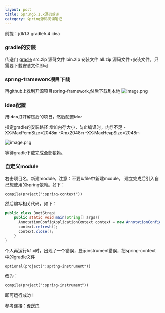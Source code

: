 ```yaml
---
layout: post
title: Spring5.1.x源码编译
category: Spring源码阅读笔记
---
```


前提：jdk1.8 gradle5.4 idea

### gradle的安装
传送门 [gradle](https://services.gradle.org/distributions/)
src.zip 源码文件 bin.zip 安装文件 all.zip 源码文件+安装文件，只需要下载安装文件即可

### spring-framework项目下载
再github上找到开源项目spring-framework,然后下载到本地
![image.png](/image/github.png)

### idea配置
用idea打开解压后的项目，然后配置idea

指定gradle的安装路径
增加内存大小，防止编译时，内存不足
-XX:MaxPermSize=2048m -Xmx2048m -XX:MaxHeapSize=2048m

![image.png](/image/idea.png)

等待gradle下载完成全部依赖。

### 自定义module
右击项目名，新建module。注意：不要从file中新建module。
建立完成后引入自己想使用的spring依赖。如下：
```
compile(project(":spring-context"))
```
然后编写相关代码，如下：
```java
public class BootStrap{
    public static void main(String[] args){
      AnnotationConfigApplicationContext context = new AnnotationConfigApplicationContext();
      context.refresh();
      context.close();
    }
}
```

个人再运行5.1.x时，出现了一个错误，显示instrument错误，把spring-context中的gradle文件
```
optional(project(":spring-instrument"))
```
改为：
```
compile(project(":spring-instrument"))
```
即可运行成功！

参考连接：[传送门](https://blog.csdn.net/baomw/article/details/83956300)